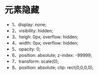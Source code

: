 # 元素隐藏

* 1、display: none;
* 2、visibility: hidden;
* 3、heigh: 0px; overflow: hidden;
* 4、width: 0px; overflow: hidden;
* 5、opacity: 0;
* 6、position: absolute; z-index: -99999;
* 7、transform: scale(0);
* 8、position: absolute; clip: rect(0,0,0,0);
